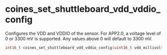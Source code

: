# coines_set_shuttleboard_vdd_vddio_config
Configures the VDD and VDDIO of the sensor.
For APP2.0, a voltage level of 0 or 3300 mV is supported.
Any values above 0 will default to 3300 mV.

```C
int16_t coines_set_shuttleboard_vdd_vddio_config(uint16_t vdd_millivolt, uint16_t vddio_millivolt);
```